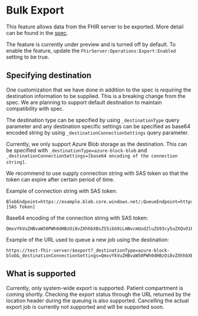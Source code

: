 # Bulk Export

This feature allows data from the FHIR server to be exported. More detail can be found in the [spec](https://github.com/HL7/bulk-data/blob/master/spec/export/index.md).

The feature is currently under preview and is turned off by default. To enable the feature, update the `FhirServer:Operations:Export:Enabled` setting to be true.

## Specifying destination

One customization that we have done in addition to the spec is _requiring_ the destination information to be supplied. This is a breaking change from the spec. We are planning to support default destination to maintain compatibility with spec.

The destination type can be specified by using `_destinationType` query parameter and any destination specific settings can be specified as base64 encoded string by using `_destinationConnectionSettings` query parameter.

Currently, we only support Azure Blob storage as the destination. This can be specified with `_destinationType=azure-block-blob` and `_destinationConnectionSettings=[base64 encoding of the connection string]`.

We recommend to use supply connection string with SAS token so that the token can expire after certain period of time.

Example of connection string with SAS token:

```
BlobEndpoint=https://example.blob.core.windows.net/;QueueEndpoint=https://example.queue.core.windows.net/;FileEndpoint=https://example.file.core.windows.net/;TableEndpoint=https://example.table.core.windows.net/;SharedAccessSignature=[SAS Token]
```

Base64 encoding of the connection string with SAS token:

```
QmxvYkVuZHBvaW50PWh0dHBzOi8vZXhhbXBsZS5ibG9iLmNvcmUud2luZG93cy5uZXQvO1F1ZXVlRW5kcG9pbnQ9aHR0cHM6Ly9leGFtcGxlLnF1ZXVlLmNvcmUud2luZG93cy5uZXQvO0ZpbGVFbmRwb2ludD1odHRwczovL2V4YW1wbGUuZmlsZS5jb3JlLndpbmRvd3MubmV0LztUYWJsZUVuZHBvaW50PWh0dHBzOi8vZXhhbXBsZS50YWJsZS5jb3JlLndpbmRvd3MubmV0LztTaGFyZWRBY2Nlc3NTaWduYXR1cmU9W1NBUyBUb2tlbl0=
```

Example of the URL used to queue a new job using the destination:

```
https://test-fhir-server/$export?_destinationType=azure-block-blob&_destinationConnectionSettings=QmxvYkVuZHBvaW50PWh0dHBzOi8vZXhhbXBsZS5ibG9iLmNvcmUud2luZG93cy5uZXQvO1F1ZXVlRW5kcG9pbnQ9aHR0cHM6Ly9leGFtcGxlLnF1ZXVlLmNvcmUud2luZG93cy5uZXQvO0ZpbGVFbmRwb2ludD1odHRwczovL2V4YW1wbGUuZmlsZS5jb3JlLndpbmRvd3MubmV0LztUYWJsZUVuZHBvaW50PWh0dHBzOi8vZXhhbXBsZS50YWJsZS5jb3JlLndpbmRvd3MubmV0LztTaGFyZWRBY2Nlc3NTaWduYXR1cmU9W1NBUyBUb2tlbl0=
```

## What is supported

Currently, only system-wide export is supported. Patient compartment is coming shortly. Checking the export status through the URL returned by the location header during the queuing is also supported. Cancelling the actual export job is currently not supported and will be supported soon.
